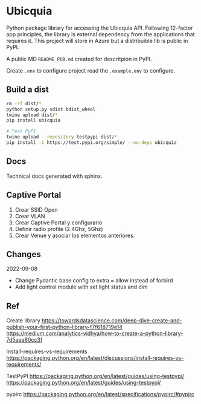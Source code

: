 # Ubicquia

Python package library for accessing the Ubicquia API. Following 12-factor app principles, the library is external dependency from the applications that requires it. This project will store in Azure but a distribuible lib is public in PyPI.

A public MD `README_PUB.md` created for descritpion in PyPI.

Create `.env` to configure project read the `.example.env` to configure.

## Build a dist

```bash
rm -rf dist/*
python setup.py sdist bdist_wheel
twine upload dist/*
pip install ubicquia

# Test PyPI
twine upload --repository testpypi dist/*
pip install -i https://test.pypi.org/simple/ --no-deps ubicquia
```

## Docs

Technical docs generated with sphinx.

## Captive Portal

1. Crear SSID Open
2. Crear VLAN
3. Crear Captive Portal y configurarlo
4. Definir radio profile (2.4Ghz, 5Ghz)
5. Crear Venue y asociar los elementos anteriores.

## Changes

2022-09-08

- Change Pydantic base config to extra = allow instead of forbird
- Add light control module with set light status and dim

## Ref

Create library
<https://towardsdatascience.com/deep-dive-create-and-publish-your-first-python-library-f7f618719e14>
<https://medium.com/analytics-vidhya/how-to-create-a-python-library-7d5aea80cc3f>

Install-requires-vs-requirements
<https://packaging.python.org/en/latest/discussions/install-requires-vs-requirements/>

TestPyPI
<https://packaging.python.org/en/latest/guides/using-testpypi/>
<https://packaging.python.org/en/latest/guides/using-testpypi/>

pypirc
<https://packaging.python.org/en/latest/specifications/pypirc/#pypirc>
